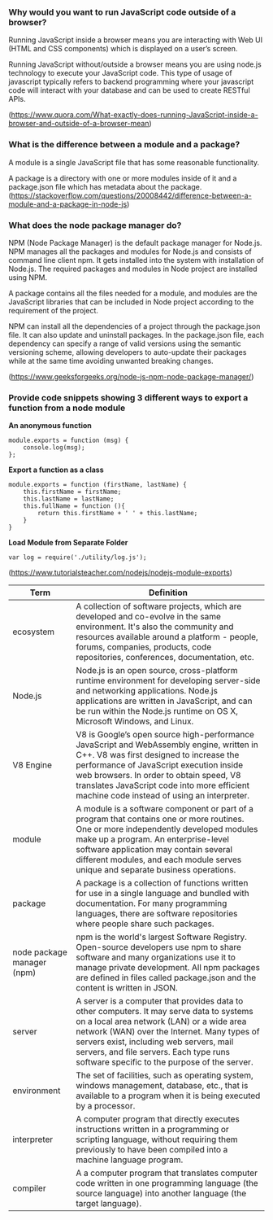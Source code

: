 ### Why would you want to run JavaScript code outside of a browser?
Running JavaScript inside a browser means you are interacting with Web UI (HTML and CSS components) which is displayed on a user’s screen.

Running JavaScript without/outside a browser means you are using node.js technology to execute your JavaScript code. This type of usage of javascript typically refers to backend programming where your javascript code will interact with your database and can be used to create RESTful APIs.

(https://www.quora.com/What-exactly-does-running-JavaScript-inside-a-browser-and-outside-of-a-browser-mean)


### What is the difference between a module and a package?
A module is a single JavaScript file that has some reasonable functionality.

A package is a directory with one or more modules inside of it and a package.json file which has metadata about the package.
(https://stackoverflow.com/questions/20008442/difference-between-a-module-and-a-package-in-node-js)

### What does the node package manager do?
NPM (Node Package Manager) is the default package manager for Node.js. NPM manages all the packages and modules for Node.js and consists of command line client npm. It gets installed into the system with installation of Node.js. The required packages and modules in Node project are installed using NPM.

A package contains all the files needed for a module, and modules are the JavaScript libraries that can be included in Node project according to the requirement of the project.

NPM can install all the dependencies of a project through the package.json file. It can also update and uninstall packages. In the package.json file, each dependency can specify a range of valid versions using the semantic versioning scheme, allowing developers to auto-update their packages while at the same time avoiding unwanted breaking changes.

(https://www.geeksforgeeks.org/node-js-npm-node-package-manager/)

### Provide code snippets showing 3 different ways to export a function from a node module

__An anonymous function__

```
module.exports = function (msg) {
    console.log(msg);
};
```

__Export a function as a class__
```
module.exports = function (firstName, lastName) {
    this.firstName = firstName;
    this.lastName = lastName;
    this.fullName = function (){
        return this.firstName + ' ' + this.lastName;
    }
}
```
__Load Module from Separate Folder__
```
var log = require('./utility/log.js');
```
(https://www.tutorialsteacher.com/nodejs/nodejs-module-exports)


Term | Definition
---- | ----------
ecosystem | A collection of software projects, which are developed and co-evolve in the same environment. It's also the community and resources available around a platform - people, forums, companies, products, code repositories, conferences, documentation, etc.
Node.js | Node.js is an open source, cross-platform runtime environment for developing server-side and networking applications. Node.js applications are written in JavaScript, and can be run within the Node.js runtime on OS X, Microsoft Windows, and Linux.
V8 Engine | V8 is Google’s open source high-performance JavaScript and WebAssembly engine, written in C++. V8 was first designed to increase the performance of JavaScript execution inside web browsers. In order to obtain speed, V8 translates JavaScript code into more efficient machine code instead of using an interpreter.
module | A module is a software component or part of a program that contains one or more routines. One or more independently developed modules make up a program. An enterprise-level software application may contain several different modules, and each module serves unique and separate business operations.
package | A package is a collection of functions written for use in a single language and bundled with documentation. For many programming languages, there are software repositories where people share such packages.
node package manager (npm) | npm is the world's largest Software Registry. Open-source developers use npm to share software and many organizations use it to manage private development. All npm packages are defined in files called package.json and the content is written in JSON.
server | A server is a computer that provides data to other computers. It may serve data to systems on a local area network (LAN) or a wide area network (WAN) over the Internet. Many types of servers exist, including web servers, mail servers, and file servers. Each type runs software specific to the purpose of the server.
environment | The set of facilities, such as operating system, windows management, database, etc., that is available to a program when it is being executed by a processor.
interpreter | A computer program that directly executes instructions written in a programming or scripting language, without requiring them previously to have been compiled into a machine language program.
compiler | A a computer program that translates computer code written in one programming language (the source language) into another language (the target language).